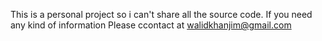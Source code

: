 This is a personal project so i can't share all the source code. If you need any kind of information 
Please ccontact at walidkhanjim@gmail.com